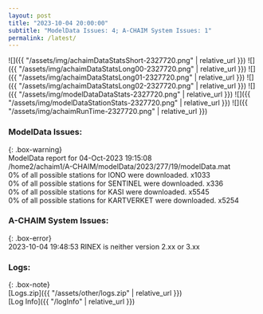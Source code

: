 ```yaml
---
layout: post
title: "2023-10-04 20:00:00"
subtitle: "ModelData Issues: 4; A-CHAIM System Issues: 1"
permalink: /latest/
---
```


![]({{ "/assets/img/achaimDataStatsShort-2327720.png" | relative_url }})
![]({{ "/assets/img/achaimDataStatsLong00-2327720.png" | relative_url }})
![]({{ "/assets/img/achaimDataStatsLong01-2327720.png" | relative_url }})
![]({{ "/assets/img/achaimDataStatsLong02-2327720.png" | relative_url }})
![]({{ "/assets/img/modelDataDataStats-2327720.png" | relative_url }})
![]({{ "/assets/img/modelDataStationStats-2327720.png" | relative_url }})
![]({{ "/assets/img/achaimRunTime-2327720.png" | relative_url }})


### ModelData Issues:  
  
{: .box-warning}  
 ModelData report for 04-Oct-2023 19:15:08   
 /home2/achaim1/A-CHAIM/modelData/2023/277/19/modelData.mat   
 0% of all possible stations for IONO were downloaded. x1033   
 0% of all possible stations for SENTINEL were downloaded. x336   
 0% of all possible stations for KASI were downloaded. x5545   
 0% of all possible stations for KARTVERKET were downloaded. x5254   
  
### A-CHAIM System Issues:  
  
{: .box-error}  
2023-10-04 19:48:53 RINEX is neither version 2.xx or 3.xx  

### Logs:  
  
{: .box-note}  
[Logs.zip]({{ "/assets/other/logs.zip" | relative_url }})  
[Log Info]({{ "/logInfo" | relative_url }})  
